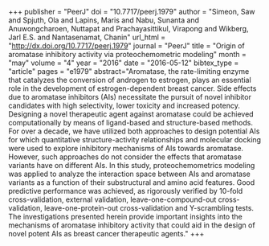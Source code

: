 +++
publisher = "PeerJ"
doi = "10.7717/peerj.1979"
author = "Simeon, Saw and Spjuth, Ola and Lapins, Maris and Nabu, Sunanta and Anuwongcharoen, Nuttapat and Prachayasittikul, Virapong and Wikberg, Jarl E.S. and Nantasenamat, Chanin"
url_html = "http://dx.doi.org/10.7717/peerj.1979"
journal = "PeerJ"
title = "Origin of aromatase inhibitory activity via proteochemometric modeling"
month = "may"
volume = "4"
year = "2016"
date = "2016-05-12"
bibtex_type = "article"
pages = "e1979"
abstract="Aromatase, the rate-limiting enzyme that catalyzes the conversion of androgen to estrogen, plays an essential role in the development of estrogen-dependent breast cancer. Side effects due to aromatase inhibitors (AIs) necessitate the pursuit of novel inhibitor candidates with high selectivity, lower toxicity and increased potency. Designing a novel therapeutic agent against aromatase could be achieved computationally by means of ligand-based and structure-based methods. For over a decade, we have utilized both approaches to design potential AIs for which quantitative structure-activity relationships and molecular docking were used to explore inhibitory mechanisms of AIs towards aromatase. However, such approaches do not consider the effects that aromatase variants have on different AIs. In this study, proteochemometrics modeling was applied to analyze the interaction space between AIs and aromatase variants as a function of their substructural and amino acid features. Good predictive performance was achieved, as rigorously verified by 10-fold cross-validation, external validation, leave-one-compound-out cross-validation, leave-one-protein-out cross-validation and Y-scrambling tests. The investigations presented herein provide important insights into the mechanisms of aromatase inhibitory activity that could aid in the design of novel potent AIs as breast cancer therapeutic agents."
+++

